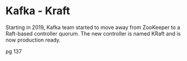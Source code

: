 # Kafka - Kraft

Starting in 2019, Kafka team started to move away from ZooKeeper to a Raft-based controller quorum. The new controller is named KRaft
and is now production ready.

pg 137